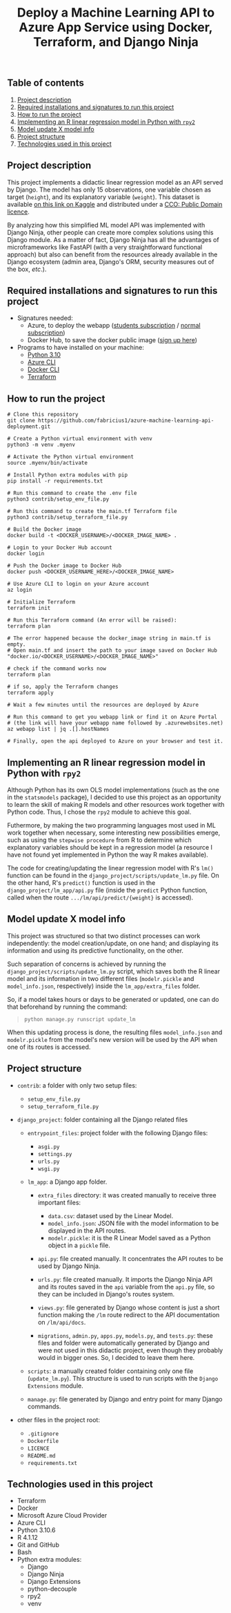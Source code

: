 <h1 align="center">Deploy a Machine Learning API to Azure App Service using Docker, Terraform, and Django Ninja</h1>

<br />

## Table of contents

1. [Project description](#project-description)
2. [Required installations and signatures to run this project](#required-installations-and-signatures-to-run-this-project)
3. [How to run the project](#how-to-run-the-project)
4. [Implementing an R linear regression model in Python with `rpy2`](#implementing-an-r-linear-regression-model-in-python-with-rpy2)
5. [Model update X model info](#model-update-x-model-info)
6. [Project structure](#project-structure)
7. [Technologies used in this project](#technologies-used-in-this-project)

## Project description

This project implements a didactic linear regression model as an API served by Django. The model has only 15 observations, one variable chosen as target (`height`), and its explanatory variable (`weight`). This dataset is available [on this link on Kaggle](https://www.kaggle.com/datasets/tmcketterick/heights-and-weights) and distributed under a [CCO: Public Domain licence](https://creativecommons.org/publicdomain/zero/1.0/).

By analyzing how this simplified ML model API was implemented with Django Ninja, other people can create more complex solutions using this Django module. As a matter of fact, Django Ninja has all the advantages of microframeworks like FastAPI (with a very straightforward functional approach) but also can benefit from the resources already available in the Django ecosystem (admin area, Django's ORM, security measures out of the box, *etc*.). 

## Required installations and signatures to run this project

- Signatures needed:
    - Azure, to deploy the webapp ([students subscription](https://azure.microsoft.com/en-us/free/students/) / [normal subscription](https://azure.microsoft.com/en-us/free/))
    - Docker Hub, to save the docker public image ([sign up here](https://hub.docker.com/signup))
- Programs to have installed on your machine:
    - [Python 3.10](https://www.python.org/downloads/)
    - [Azure CLI](https://docs.microsoft.com/en-us/cli/azure/install-azure-cli)
    - [Docker CLI](https://docs.docker.com/engine/install/)
    - [Terraform](https://learn.hashicorp.com/tutorials/terraform/install-cli)

## How to run the project
```shell
# Clone this repository
git clone https://github.com/fabricius1/azure-machine-learning-api-deployment.git

# Create a Python virtual environment with venv
python3 -m venv .myenv

# Activate the Python virtual environment
source .myenv/bin/activate

# Install Python extra modules with pip
pip install -r requirements.txt

# Run this command to create the .env file
python3 contrib/setup_env_file.py

# Run this command to create the main.tf Terraform file
python3 contrib/setup_terraform_file.py

# Build the Docker image
docker build -t <DOCKER_USERNAME>/<DOCKER_IMAGE_NAME> .

# Login to your Docker Hub account
docker login

# Push the Docker image to Docker Hub
docker push <DOCKER_USERNAME_HERE>/<DOCKER_IMAGE_NAME>

# Use Azure CLI to login on your Azure account
az login

# Initialize Terraform
terraform init

# Run this Terraform command (An error will be raised):
terraform plan

# The error happened because the docker_image string in main.tf is empty.
# Open main.tf and insert the path to your image saved on Docker Hub
"docker.io/<DOCKER_USERNAME>/<DOCKER_IMAGE_NAME>"

# check if the command works now
terraform plan

# if so, apply the Terraform changes
terraform apply

# Wait a few minutes until the resources are deployed by Azure

# Run this command to get you webapp link or find it on Azure Portal
# (the link will have your webapp name followed by .azurewebsites.net)
az webapp list | jq .[].hostNames

# Finally, open the api deployed to Azure on your browser and test it.
```

## Implementing an R linear regression model in Python with `rpy2`

Although Python has its own OLS model implementations (such as the one in the `statsmodels` package), I decided to use this project as an opportunity to learn the skill of making R models and other resources work together with Python code. Thus, I chose the `rpy2` module to achieve this goal.

Futhermore, by making the two programming languages most used in ML work together when necessary, some interesting new possibilities emerge, such as using the `stepwise procedure` from R to determine which explanatory variables should be kept in a regression model (a resource I have not found yet implemented in Python the way R makes available).

The code for creating/updating the linear regression model with R's `lm()` function can be found in the `django_project/scripts/update_lm.py` file. On the other hand, R's `predict()` function is used in the `django_project/lm_app/api.py` file (inside the `predict` Python function, called when the route `.../lm/api/predict/{weight}` is accessed).

## Model update X model info

This project was structured so that two distinct processes can work independently: the model creation/update, on one hand; and displaying its information and using its predictive functionality, on the other. 

Such separation of concerns is achieved by running the `django_project/scripts/update_lm.py` script, which saves both the R linear model and its information in two different files (`modelr.pickle` and `model_info.json`, respectively) inside the `lm_app/extra_files` folder. 

So, if a model takes hours or days to be generated or updated, one can do that beforehand by running the command:
> `python manage.py runscript update_lm`

When this updating process is done, the resulting files `model_info.json` and `modelr.pickle` from the model's new version will be used by the API when one of its routes is accessed.  

## Project structure

* `contrib`: a folder with only two setup files:
    * `setup_env_file.py`
    * `setup_terraform_file.py`

* `django_project`: folder containing all the Django related files

    * `entrypoint_files`: project folder with the following Django files:
        * `asgi.py`
        * `settings.py`
        * `urls.py`
        * `wsgi.py`

    * `lm_app`: a Django app folder.
        * `extra_files` directory: it was created manually to receive three important files:
            * `data.csv`: dataset used by the Linear Model.
            * `model_info.json`: JSON file with the model information to be displayed in the API routes.
            * `modelr.pickle`: it is the R Linear Model saved as a Python object in a `pickle` file.
            
        * `api.py`: file created manually. It concentrates the API routes to be used by Django Ninja.
        * `urls.py`: file created manually. It imports the Django Ninja API and its routes saved in the `api` variable from the `api.py` file, so they can be included in Django's routes system.
        * `views.py`: file generated by Django whose content is just a short function making the `/lm` route redirect to the API documentation on `/lm/api/docs`.
        * `migrations`, `admin.py`, `apps.py`, `models.py`, and `tests.py`: these files and folder were automatically generated by Django and were not used in this didactic project, even though they probably would in bigger ones. So, I decided to leave them here.

    * `scripts`: a manually created folder containing only one file (`update_lm.py`). This structure is used to run scripts with the `Django Extensions` module.

    * `manage.py`: file generated by Django and entry point for many Django commands.


* other files in the project root:
    * `.gitignore`
    * `Dockerfile`
    * `LICENCE`
    * `README.md`
    * `requirements.txt`

## Technologies used in this project

* Terraform
* Docker
* Microsoft Azure Cloud Provider
* Azure CLI
* Python 3.10.6
* R 4.1.12
* Git and GitHub
* Bash
* Python extra modules:
    * Django
    * Django Ninja
    * Django Extensions
    * python-decouple
    * rpy2
    * venv
